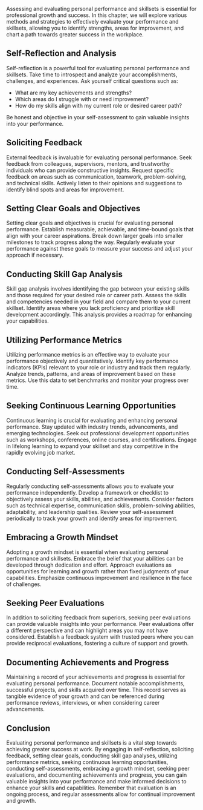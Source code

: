 
Assessing and evaluating personal performance and skillsets is essential for professional growth and success. In this chapter, we will explore various methods and strategies to effectively evaluate your performance and skillsets, allowing you to identify strengths, areas for improvement, and chart a path towards greater success in the workplace.

Self-Reflection and Analysis
----------------------------

Self-reflection is a powerful tool for evaluating personal performance and skillsets. Take time to introspect and analyze your accomplishments, challenges, and experiences. Ask yourself critical questions such as:

* What are my key achievements and strengths?
* Which areas do I struggle with or need improvement?
* How do my skills align with my current role or desired career path?

Be honest and objective in your self-assessment to gain valuable insights into your performance.

Soliciting Feedback
-------------------

External feedback is invaluable for evaluating personal performance. Seek feedback from colleagues, supervisors, mentors, and trustworthy individuals who can provide constructive insights. Request specific feedback on areas such as communication, teamwork, problem-solving, and technical skills. Actively listen to their opinions and suggestions to identify blind spots and areas for improvement.

Setting Clear Goals and Objectives
----------------------------------

Setting clear goals and objectives is crucial for evaluating personal performance. Establish measurable, achievable, and time-bound goals that align with your career aspirations. Break down larger goals into smaller milestones to track progress along the way. Regularly evaluate your performance against these goals to measure your success and adjust your approach if necessary.

Conducting Skill Gap Analysis
-----------------------------

Skill gap analysis involves identifying the gap between your existing skills and those required for your desired role or career path. Assess the skills and competencies needed in your field and compare them to your current skillset. Identify areas where you lack proficiency and prioritize skill development accordingly. This analysis provides a roadmap for enhancing your capabilities.

Utilizing Performance Metrics
-----------------------------

Utilizing performance metrics is an effective way to evaluate your performance objectively and quantitatively. Identify key performance indicators (KPIs) relevant to your role or industry and track them regularly. Analyze trends, patterns, and areas of improvement based on these metrics. Use this data to set benchmarks and monitor your progress over time.

Seeking Continuous Learning Opportunities
-----------------------------------------

Continuous learning is crucial for evaluating and enhancing personal performance. Stay updated with industry trends, advancements, and emerging technologies. Seek out professional development opportunities such as workshops, conferences, online courses, and certifications. Engage in lifelong learning to expand your skillset and stay competitive in the rapidly evolving job market.

Conducting Self-Assessments
---------------------------

Regularly conducting self-assessments allows you to evaluate your performance independently. Develop a framework or checklist to objectively assess your skills, abilities, and achievements. Consider factors such as technical expertise, communication skills, problem-solving abilities, adaptability, and leadership qualities. Review your self-assessment periodically to track your growth and identify areas for improvement.

Embracing a Growth Mindset
--------------------------

Adopting a growth mindset is essential when evaluating personal performance and skillsets. Embrace the belief that your abilities can be developed through dedication and effort. Approach evaluations as opportunities for learning and growth rather than fixed judgments of your capabilities. Emphasize continuous improvement and resilience in the face of challenges.

Seeking Peer Evaluations
------------------------

In addition to soliciting feedback from superiors, seeking peer evaluations can provide valuable insights into your performance. Peer evaluations offer a different perspective and can highlight areas you may not have considered. Establish a feedback system with trusted peers where you can provide reciprocal evaluations, fostering a culture of support and growth.

Documenting Achievements and Progress
-------------------------------------

Maintaining a record of your achievements and progress is essential for evaluating personal performance. Document notable accomplishments, successful projects, and skills acquired over time. This record serves as tangible evidence of your growth and can be referenced during performance reviews, interviews, or when considering career advancements.

Conclusion
----------

Evaluating personal performance and skillsets is a vital step towards achieving greater success at work. By engaging in self-reflection, soliciting feedback, setting clear goals, conducting skill gap analyses, utilizing performance metrics, seeking continuous learning opportunities, conducting self-assessments, embracing a growth mindset, seeking peer evaluations, and documenting achievements and progress, you can gain valuable insights into your performance and make informed decisions to enhance your skills and capabilities. Remember that evaluation is an ongoing process, and regular assessments allow for continual improvement and growth.

